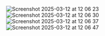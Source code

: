 ![Screenshot 2025-03-12 at 12 06 23](https://github.com/user-attachments/assets/9ef032d8-1e0b-47d8-9e1e-e1d37f342639)
![Screenshot 2025-03-12 at 12 06 30](https://github.com/user-attachments/assets/fe2d064d-c41e-44d7-903a-50eeb7748b43)
![Screenshot 2025-03-12 at 12 06 37](https://github.com/user-attachments/assets/5b07d7f3-6fff-4922-bab5-2841d0f37e86)
![Screenshot 2025-03-12 at 12 06 47](https://github.com/user-attachments/assets/06fdea5f-5da8-4a41-86e8-2f51899577b7)
